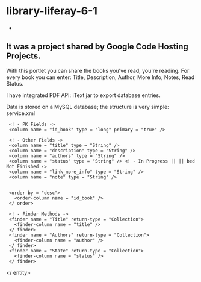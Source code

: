 # library-liferay-6-1
-
It was a project shared by Google Code Hosting Projects.
-

With this portlet you can share the books you've read, you're reading.
For every book you can enter: Title, Description, Author, More Info, Notes, Read Status.

I have integrated PDF API: iText jar to export database entries.
 
Data is stored on a MySQL database; the structure is very simple:
service.xml
  <entity name = "MyLibrary" local-service = "true" remote-service = "true">
 
     <! - PK Fields ->
     <column name = "id_book" type = "long" primary = "true" />
 
     <! - Other Fields ->
     <column name = "title" type = "String" />
     <column name = "description" type = "String" />
     <column name = "authors" type = "String" />
     <column name = "status" type = "String" /> <! - In Progress || || bed Not Finished ->
     <column name = "link_more_info" type = "String" />
     <column name = "note" type = "String" />
    
    
     <order by = "desc">
       <order-column name = "id_book" />
     </ order>
 
     <! - Finder Methods ->
     <finder name = "Title" return-type = "Collection">
       <finder-column name = "title" />
     </ finder>
     <finder name = "Authors" return-type = "Collection">
       <finder-column name = "author" />
     </ finder>
     <finder name = "State" return-type = "Collection">
       <finder-column name = "status" />
     </ finder>
    
</ entity>
